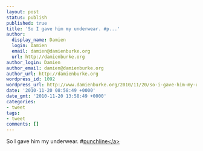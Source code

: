 ```yaml
---
layout: post
status: publish
published: true
title: 'So I gave him my underwear. #p...'
author:
  display_name: Damien
  login: Damien
  email: damien@damienburke.org
  url: http://damienburke.org
author_login: Damien
author_email: damien@damienburke.org
author_url: http://damienburke.org
wordpress_id: 1092
wordpress_url: http://www.damienburke.org/2010/11/20/so-i-gave-him-my-underwear-p/
date: '2010-11-20 08:58:49 +0000'
date_gmt: '2010-11-20 13:58:49 +0000'
categories:
- tweet
tags:
- tweet
comments: []
---
```

<p>So I gave him my underwear. #<a href="http:&#47;&#47;search.twitter.com&#47;search?q=%23punchline" class="aktt_hashtag">punchline<&#47;a></p>
